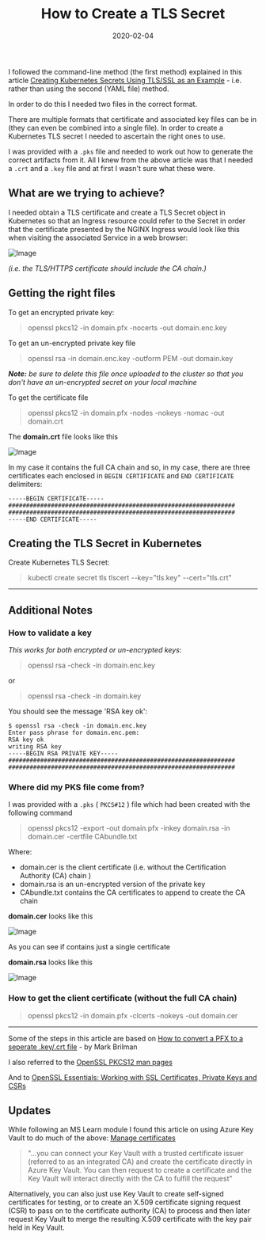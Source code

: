 ﻿---
title: How to Create a TLS Secret
hero: TLS Secret management in AKS
description: How to Create a TLS Secret in AKS
authors:
    - Bunkei Ka
date: 2020-02-04
page_path: aks/
og_image: media/cert-path.png
---

I followed the command-line method (the first method) explained in this article [Creating Kubernetes Secrets Using TLS/SSL as an Example](https://shocksolution.com/2018/12/14/creating-kubernetes-secrets-using-tls-ssl-as-an-example/) - i.e. rather than using the second (YAML file) method.

In order to do this I needed two files in the correct format.

There are multiple formats that certificate and associated key files can be in (they can even be combined into a single file). In order to create a Kubernetes TLS secret I needed to ascertain the right ones to use.

I was provided with a `.pks` file and needed to work out how to generate the correct artifacts from it. All I knew from the above article was that I needed a `.crt` and a `.key` file and at first I wasn't sure what these were.

## What are we trying to achieve?

I needed obtain a TLS certificate and create a TLS Secret object in Kubernetes so that an Ingress resource could refer to the Secret in order that the certificate presented by the NGINX Ingress would look like this when visiting the associated Service in a web browser:

![Image](media/cert-path.png?raw=true)

_(i.e. the TLS/HTTPS certificate should include the CA chain.)_

## Getting the right files

To get an encrypted private key:
> openssl pkcs12 -in domain.pfx -nocerts -out domain.enc.key

To get an un-encrypted private key file
> openssl rsa -in domain.enc.key -outform PEM -out domain.key

_**Note:** be sure to delete this file once uploaded to the cluster so that you don't have an un-encrypted secret on your local machine_

To get the certificate file

> openssl pkcs12 -in domain.pfx -nodes -nokeys -nomac -out domain.crt

The **domain.crt** file looks like this

![Image](media/domain.crt.png?raw=true)

In my case it contains the full CA chain and so, in my case, there are three certificates each enclosed in `BEGIN CERTIFICATE` and `END CERTIFICATE` delimiters:

```console
-----BEGIN CERTIFICATE-----
################################################################
################################################################
-----END CERTIFICATE-----
```

## Creating the TLS Secret in Kubernetes

Create Kubernetes TLS Secret:

> kubectl create secret tls tlscert --key="tls.key" --cert="tls.crt"

---

## Additional Notes

### How to validate a key

_This works for both encrypted or un-encrypted keys_:

> openssl rsa -check -in domain.enc.key

or

> openssl rsa -check -in domain.key

You should see the message 'RSA key ok':

```console
$ openssl rsa -check -in domain.enc.key
Enter pass phrase for domain.enc.pem:
RSA key ok
writing RSA key
-----BEGIN RSA PRIVATE KEY-----
################################################################
################################################################
```

### Where did my PKS file come from?

I was provided with a `.pks` ( `PKCS#12` ) file which had been created with the following command

> openssl pkcs12 -export -out domain.pfx -inkey domain.rsa -in domain.cer -certfile CAbundle.txt

Where:

- domain.cer is the client certificate (i.e. without the Certification Authority (CA) chain )
- domain.rsa is an un-encrypted version of the private key
- CAbundle.txt contains the CA certificates to append to create the CA chain

**domain.cer** looks like this

![Image](media/domain.cer.png?raw=true)

As you can see if contains just a single certificate

**domain.rsa** looks like this

![Image](media/domain.rsa.png?raw=true)

### How to get the client certificate (without the full CA chain)

> openssl pkcs12 -in domain.pfx -clcerts -nokeys -out domain.cer

---
Some of the steps in this article are based on [How to convert a PFX to a seperate .key/.crt file](https://www.markbrilman.nl/2011/08/howto-convert-a-pfx-to-a-seperate-key-crt-file/) - by Mark Brilman

I also referred to the [OpenSSL PKCS12 man pages](https://www.openssl.org/docs/manmaster/man1/openssl-pkcs12.html)

And to [OpenSSL Essentials: Working with SSL Certificates, Private Keys and CSRs](https://www.digitalocean.com/community/tutorials/openssl-essentials-working-with-ssl-certificates-private-keys-and-csrs#convert-certificate-formats)

## Updates

While following an MS Learn module I found this article on using Azure Key Vault to do much of the above:
[Manage certificates](https://docs.microsoft.com/en-gb/learn/modules/configure-and-manage-azure-key-vault/5-manage-certificates)

> "...you can connect your Key Vault with a trusted certificate issuer (referred to as an integrated CA) and create the certificate directly in Azure Key Vault. You can then request to create a certificate and the Key Vault will interact directly with the CA to fulfill the request"

Alternatively, you can also just use Key Vault to create self-signed certificates for testing, or to create an X.509 certificate signing request (CSR) to pass on to the certificate authority (CA) to process and then later request Key Vault to merge the resulting X.509 certificate with the key pair held in Key Vault.